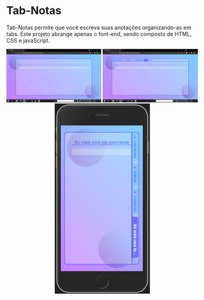 # Tab-Notas

Tab-Notas permite que você escreva suas anotações organizando-as em tabs. Este projeto abrange apenas o font-end, sendo composto de HTML, CSS e javaScript.  
<div>
  <img width="49.5%" src="images/run1.gif">
  <img width="49.5%" src="images/run2.gif">
</div>

<div align="center">
  <img width="250px" src="images/run3.png">
</div>
